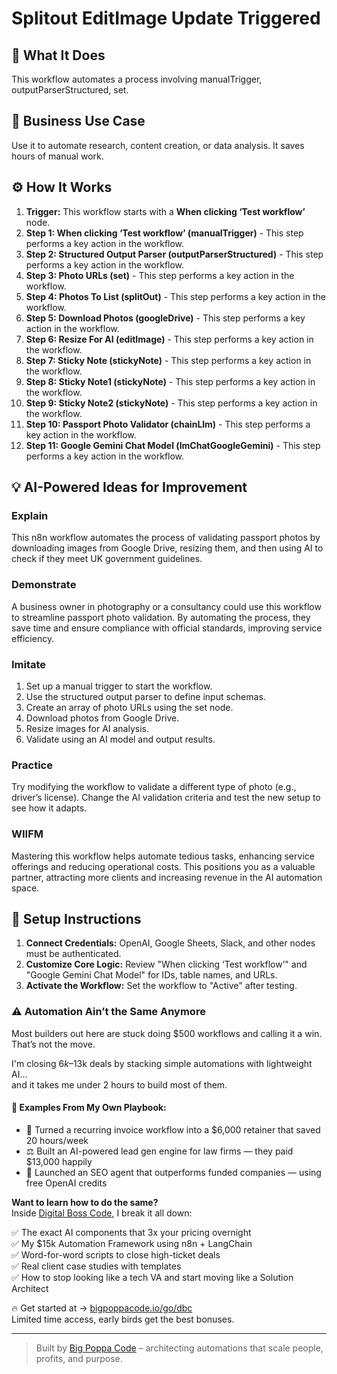 # Splitout EditImage Update Triggered

## 🚀 What It Does
This workflow automates a process involving manualTrigger, outputParserStructured, set.

## 💼 Business Use Case
Use it to automate research, content creation, or data analysis. It saves hours of manual work.

## ⚙️ How It Works
1.  **Trigger:** This workflow starts with a **When clicking ‘Test workflow’** node.
2. **Step 1: When clicking ‘Test workflow’ (manualTrigger)** - This step performs a key action in the workflow.
3. **Step 2: Structured Output Parser (outputParserStructured)** - This step performs a key action in the workflow.
4. **Step 3: Photo URLs (set)** - This step performs a key action in the workflow.
5. **Step 4: Photos To List (splitOut)** - This step performs a key action in the workflow.
6. **Step 5: Download Photos (googleDrive)** - This step performs a key action in the workflow.
7. **Step 6: Resize For AI (editImage)** - This step performs a key action in the workflow.
8. **Step 7: Sticky Note (stickyNote)** - This step performs a key action in the workflow.
9. **Step 8: Sticky Note1 (stickyNote)** - This step performs a key action in the workflow.
10. **Step 9: Sticky Note2 (stickyNote)** - This step performs a key action in the workflow.
11. **Step 10: Passport Photo Validator (chainLlm)** - This step performs a key action in the workflow.
12. **Step 11: Google Gemini Chat Model (lmChatGoogleGemini)** - This step performs a key action in the workflow.

## 💡 AI-Powered Ideas for Improvement
### Explain
This n8n workflow automates the process of validating passport photos by downloading images from Google Drive, resizing them, and then using AI to check if they meet UK government guidelines.

### Demonstrate
A business owner in photography or a consultancy could use this workflow to streamline passport photo validation. By automating the process, they save time and ensure compliance with official standards, improving service efficiency.

### Imitate
1. Set up a manual trigger to start the workflow.
2. Use the structured output parser to define input schemas.
3. Create an array of photo URLs using the set node.
4. Download photos from Google Drive.
5. Resize images for AI analysis.
6. Validate using an AI model and output results.

### Practice
Try modifying the workflow to validate a different type of photo (e.g., driver’s license). Change the AI validation criteria and test the new setup to see how it adapts.

### WIIFM
Mastering this workflow helps automate tedious tasks, enhancing service offerings and reducing operational costs. This positions you as a valuable partner, attracting more clients and increasing revenue in the AI automation space.

## 🔧 Setup Instructions
1. **Connect Credentials:** OpenAI, Google Sheets, Slack, and other nodes must be authenticated.
2. **Customize Core Logic:** Review "When clicking ‘Test workflow’" and "Google Gemini Chat Model" for IDs, table names, and URLs.
3. **Activate the Workflow:** Set the workflow to "Active" after testing.

### ⚠️ Automation Ain’t the Same Anymore

Most builders out here are stuck doing $500 workflows and calling it a win.  
That’s not the move.  

I'm closing $6k–$13k deals by stacking simple automations with lightweight AI...  
and it takes me under 2 hours to build most of them.

#### 🧠 Examples From My Own Playbook:
- 🔁 Turned a recurring invoice workflow into a $6,000 retainer that saved 20 hours/week  
- ⚖️ Built an AI-powered lead gen engine for law firms — they paid $13,000 happily  
- 🚀 Launched an SEO agent that outperforms funded companies — using free OpenAI credits  

**Want to learn how to do the same?**  
Inside [Digital Boss Code](https://bigpoppacode.io/go/dbc), I break it all down:

✅ The exact AI components that 3x your pricing overnight  
✅ My $15k Automation Framework using n8n + LangChain  
✅ Word-for-word scripts to close high-ticket deals  
✅ Real client case studies with templates  
✅ How to stop looking like a tech VA and start moving like a Solution Architect  

🔥 Get started at → [bigpoppacode.io/go/dbc](https://bigpoppacode.io/go/dbc)  
Limited time access, early birds get the best bonuses.

---
> Built by [Big Poppa Code](https://bigpoppacode.io) – architecting automations that scale people, profits, and purpose.
